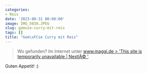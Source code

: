 ```yaml
---
categories:
- Reis
date: '2023-08-31 00:00:00'
image: IMG_5038.JPEG
slug: gemuse-curry-mit-reis
tags: []
title: "Gem\xFCse Curry mit Reis"
---
```



> Wo gefunden? Im Internet unter [www.maggi.de > 'This site is temporarily unavailable | NestlÃ© '](https://www.maggi.de/rezepte/gemuesepfanne-mit-feiner-curry-sauce/).

Guten Appetit! :)
